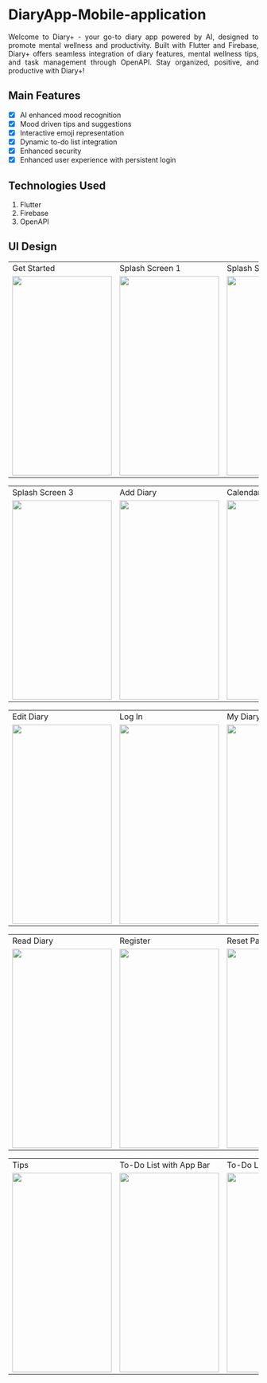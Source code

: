# DiaryApp-Mobile-application
<p align="justify"> Welcome to Diary+ - your go-to diary app powered by AI, designed to promote mental wellness and productivity. Built with Flutter and Firebase, Diary+ offers seamless integration of diary features, mental wellness tips, and task management through OpenAPI. Stay organized, positive, and productive with Diary+! </p>

## Main Features
- [x] AI enhanced mood recognition
- [x] Mood driven tips and suggestions
- [x] Interactive emoji representation
- [x] Dynamic to-do list integration
- [x] Enhanced security
- [x] Enhanced user experience with persistent login

## Technologies Used
1. Flutter
2. Firebase
3. OpenAPI

## UI Design

<table>
  <tr>
    <td>Get Started</td>
     <td>Splash Screen 1</td>
     <td>Splash Screen 2</td>
  </tr>
  
  <tr>
    <td><img src="https://github.com/KalangiJayakody/DiaryApp-Mobile-application/assets/131763584/f2e935fd-0a06-4826-8468-79f07d051622" width=200 height=400></td>
    <td><img src="https://github.com/KalangiJayakody/DiaryApp-Mobile-application/assets/131763584/d8f4a1b2-fc7a-44f2-80b9-bf18ce9275c5" width=200 height=400></td>
    <td><img src="https://github.com/KalangiJayakody/DiaryApp-Mobile-application/assets/131763584/8e07479e-b67c-449e-9cda-9b6518076099" width=200 height=400></td>

    
  </tr>
 </table>

 <table>
  <tr>
    <td>Splash Screen 3</td>
     <td>Add Diary</td>
     <td>Calendar</td>
  </tr>
  <tr>
    <td><img src="https://github.com/KalangiJayakody/DiaryApp-Mobile-application/assets/131763584/d170f7b0-8115-41a5-b99f-595fd9a1d5d8" width=200 height=400></td>
    <td><img src="https://github.com/KalangiJayakody/DiaryApp-Mobile-application/assets/131763584/095c5d01-c54e-43f0-9571-27f8b7d275ae" width=200 height=400></td>
    <td><img src="https://github.com/KalangiJayakody/DiaryApp-Mobile-application/assets/131763584/be54c9da-c2c0-4737-b572-707ccf7ded87" width=200 height=400></td>
  </tr>
 </table>

 <table>
  <tr>
    <td>Edit Diary</td>
     <td>Log In</td>
     <td>My Diary</td>
  </tr>
   
  <tr>
    <td><img src="https://github.com/KalangiJayakody/DiaryApp-Mobile-application/assets/131763584/b0ef83e3-d0f8-486a-8579-27ae6cda3c65" width=200 height=400></td>
    <td><img src="https://github.com/KalangiJayakody/DiaryApp-Mobile-application/assets/131763584/4aa196dc-b9a9-41fb-b597-130b6775b264" width=200 height=400></td>
    <td><img src="https://github.com/KalangiJayakody/DiaryApp-Mobile-application/assets/131763584/2ffad03a-647f-4170-81ec-7eda0a8421c2" width=200 height=400></td>
  </tr>
 </table>

 <table>
  <tr>
    <td>Read Diary</td>
     <td>Register</td>
     <td>Reset Password</td>
  </tr>
   
  <tr>
    <td><img src="https://github.com/KalangiJayakody/DiaryApp-Mobile-application/assets/131763584/f939d0dc-62b3-4269-bce0-79096b39fb36" width=200 height=400></td>
    <td><img src="https://github.com/KalangiJayakody/DiaryApp-Mobile-application/assets/131763584/d4a8e17b-2bae-4b42-994e-a57568a85929" width=200 height=400></td>
    <td><img src="https://github.com/KalangiJayakody/DiaryApp-Mobile-application/assets/131763584/04de4b4f-4579-4372-aa61-27ad51b9ca07" width=200 height=400></td>
  </tr>
 </table>

 <table>
  <tr>
    <td>Tips</td>
     <td>To-Do List with App Bar</td>
     <td>To-Do List</td>
  </tr>
   
  <tr>
    <td><img src="https://github.com/KalangiJayakody/DiaryApp-Mobile-application/assets/131763584/3d0ee31d-9867-4f88-b6b3-770e3a47656b" width=200 height=400></td>
    <td><img src="https://github.com/KalangiJayakody/DiaryApp-Mobile-application/assets/131763584/474a016f-3792-4305-89f0-22b9152913a8" width=200 height=400></td>
    <td><img src="https://github.com/KalangiJayakody/DiaryApp-Mobile-application/assets/131763584/abbc8868-51fc-4f3d-a480-7f6c5de2ab28" width=200 height=400></td>
  </tr>
 </table>



